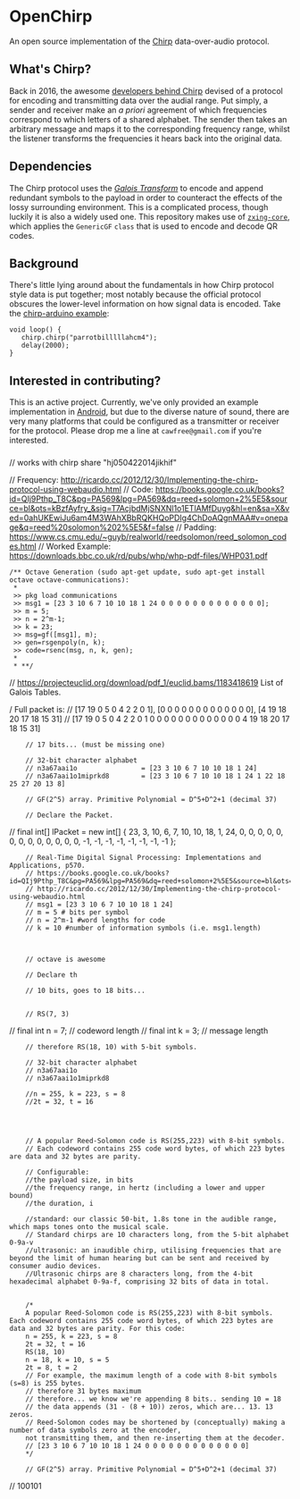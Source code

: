 # OpenChirp
An open source implementation of the [Chirp](chirp.io) data-over-audio protocol.

## What's Chirp?
Back in 2016, the awesome [developers behind Chirp](https://www.chirp.io/about) devised of a protocol for encoding and transmitting data over the audial range. Put simply, a sender and receiver make an _a priori_ agreement of which frequencies correspond to which letters of a shared alphabet. The sender then takes an arbitrary message and maps it to the corresponding frequency range, whilst the listener transforms the frequencies it hears back into the original data.

## Dependencies
The Chirp protocol uses the [_Galois Transform_](https://en.wikipedia.org/wiki/Galois_theory) to encode and append redundant symbols to the payload in order to counteract the effects of the lossy surrounding environment. This is a complicated process, though luckily it is also a widely used one. This repository makes use of [`zxing-core`](https://github.com/zxing/zxing), which applies the `GenericGF` `class` that is used to encode and decode QR codes.

## Background
There's little lying around about the fundamentals in how Chirp protocol style data is put together; most notably because the official protocol obscures the lower-level information on how signal data is encoded. Take the [chirp-arduino example](https://github.com/chirp/chirp-arduino):

```
void loop() {
   chirp.chirp("parrotbilllllahcm4");
   delay(2000);
}
```

## Interested in contributing?
This is an active project. Currently, we've only provided an example implementation in [Android](https://github.com/Cawfree/OpenChirp/tree/master/android), but due to the diverse nature of sound, there are very many platforms that could be configured as a transmitter or receiver for the protocol. Please drop me a line at `cawfree@gmail.com` if you're interested.

###

// works with chirp share
"hj050422014jikhif"

// Frequency: http://ricardo.cc/2012/12/30/Implementing-the-chirp-protocol-using-webaudio.html
    // Code: https://books.google.co.uk/books?id=QIj9Pthp_T8C&pg=PA569&lpg=PA569&dq=reed+solomon+2%5E5&source=bl&ots=kBzfAyfry_&sig=T7AcjbdMjSNXNl1o1ETlAMfDuyg&hl=en&sa=X&ved=0ahUKEwiJu6am4M3WAhXBbRQKHQoPDIg4ChDoAQgnMAA#v=onepage&q=reed%20solomon%202%5E5&f=false
    // Padding: https://www.cs.cmu.edu/~guyb/realworld/reedsolomon/reed_solomon_codes.html
// Worked Example: https://downloads.bbc.co.uk/rd/pubs/whp/whp-pdf-files/WHP031.pdf


    /** Octave Generation (sudo apt-get update, sudo apt-get install octave octave-communications):
     *
     >> pkg load communications
     >> msg1 = [23 3 10 6 7 10 10 18 1 24 0 0 0 0 0 0 0 0 0 0 0 0 0];
     >> m = 5;
     >> n = 2^m-1;
     >> k = 23;
     >> msg=gf([msg1], m);
     >> gen=rsgenpoly(n, k);
     >> code=rsenc(msg, n, k, gen);
     *
     * **/

// https://projecteuclid.org/download/pdf_1/euclid.bams/1183418619 List of Galois Tables.

/ Full packet is:
        // [17 19 0 5 0 4 2 2 0 1], [0 0 0 0 0 0 0 0 0 0 0 0 0], [4 19 18 20 17 18 15 31]
        // [17 19 0 5 0 4 2 2 0 1    0 0 0 0 0 0 0 0 0 0 0 0 0    4 19 18 20 17 18 15 31]


        // 17 bits... (must be missing one)

        // 32-bit character alphabet
        // n3a67aai1o                = [23 3 10 6 7 10 10 18 1 24]
        // n3a67aai1o1miprkd8        = [23 3 10 6 7 10 10 18 1 24 1 22 18 25 27 20 13 8]

        // GF(2^5) array. Primitive Polynomial = D^5+D^2+1 (decimal 37)

        // Declare the Packet.
//        final int[]              lPacket             = new int[] { 23, 3, 10, 6, 7, 10, 10, 18, 1, 24, 0, 0, 0, 0, 0, 0, 0, 0, 0, 0, 0, 0, 0, -1, -1, -1, -1, -1, -1, -1, -1 };





        // Real-Time Digital Signal Processing: Implementations and Applications, p570.
        // https://books.google.co.uk/books?id=QIj9Pthp_T8C&pg=PA569&lpg=PA569&dq=reed+solomon+2%5E5&source=bl&ots=kBzfAyfry_&sig=T7AcjbdMjSNXNl1o1ETlAMfDuyg&hl=en&sa=X&ved=0ahUKEwiJu6am4M3WAhXBbRQKHQoPDIg4ChDoAQgnMAA#v=onepage&q=reed%20solomon%202%5E5&f=false
        // http://ricardo.cc/2012/12/30/Implementing-the-chirp-protocol-using-webaudio.html
        // msg1 = [23 3 10 6 7 10 10 18 1 24]
        // m = 5 # bits per symbol
        // n = 2^m-1 #word lengths for code
        // k = 10 #number of information symbols (i.e. msg1.length)



        // octave is awesome

        // Declare th

        // 10 bits, goes to 18 bits...


        // RS(7, 3)
//        final int n = 7; // codeword length
//        final int k = 3; // message length

        // therefore RS(18, 10) with 5-bit symbols.

        // 32-bit character alphabet
        // n3a67aai1o
        // n3a67aai1o1miprkd8

        //n = 255, k = 223, s = 8
        //2t = 32, t = 16




        // A popular Reed-Solomon code is RS(255,223) with 8-bit symbols.
        // Each codeword contains 255 code word bytes, of which 223 bytes are data and 32 bytes are parity.

        // Configurable:
        //the payload size, in bits
        //the frequency range, in hertz (including a lower and upper bound)
        //the duration, i

        //standard: our classic 50-bit, 1.8s tone in the audible range, which maps tones onto the musical scale.
        // Standard chirps are 10 characters long, from the 5-bit alphabet 0-9a-v
        //ultrasonic: an inaudible chirp, utilising frequencies that are beyond the limit of human hearing but can be sent and received by consumer audio devices.
        //Ultrasonic chirps are 8 characters long, from the 4-bit hexadecimal alphabet 0-9a-f, comprising 32 bits of data in total.


        /*
        A popular Reed-Solomon code is RS(255,223) with 8-bit symbols. Each codeword contains 255 code word bytes, of which 223 bytes are data and 32 bytes are parity. For this code:
        n = 255, k = 223, s = 8
        2t = 32, t = 16
        RS(18, 10)
        n = 18, k = 10, s = 5
        2t = 8, t = 2
        // For example, the maximum length of a code with 8-bit symbols (s=8) is 255 bytes.
        // therefore 31 bytes maximum
        // therefore... we know we're appending 8 bits.. sending 10 = 18
        // the data appends (31 - (8 + 10)) zeros, which are... 13. 13 zeros.
        // Reed-Solomon codes may be shortened by (conceptually) making a number of data symbols zero at the encoder,
        not transmitting them, and then re-inserting them at the decoder.
        // [23 3 10 6 7 10 10 18 1 24 0 0 0 0 0 0 0 0 0 0 0 0 0]
        */

        // GF(2^5) array. Primitive Polynomial = D^5+D^2+1 (decimal 37)
// 100101

